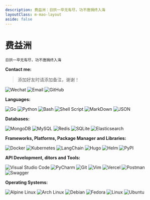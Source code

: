 ```yaml
---
description: 费益洲：日拱一卒无有尽，功不唐捐终入海
layoutClass: m-mao-layout
aside: false
---
```


<style>
.m-mao-layout img {
  display: inline-block;
  margin-right: 6px;
}
</style>

# 费益洲

```sh:no-line-numbers
日拱一卒无有尽，功不唐捐终入海
```

**Contact me:**

> 添加好友时请添加备注，谢谢！

![Wechat](https://img.shields.io/badge/WeChat-feiyizhou7816-07C160?logo=wechat)
![Email](https://img.shields.io/badge/Email-1491877304@qq.com-EA4335?logo=Gmail)
![GitHub](https://img.shields.io/badge/GitHub-feyizhou-121011?logo=github&logoColor=white)

**Languages:**

![Go](https://img.shields.io/badge/Go-00ADD8?&logo=go&logoColor=white)
![Python](https://img.shields.io/badge/Python-3776AB?logo=python&logoColor=fff)
![Bash](https://img.shields.io/badge/Bash-4EAA25?logo=gnubash&logoColor=fff)
![Shell Script](https://img.shields.io/badge/Shell_Script-4EAA25?logo=gnu-bash&logoColor=fff)
![MarkDown](https://img.shields.io/badge/MarkDown-000000?logo=Markdown&logoColor=fff)
![JSON](https://img.shields.io/badge/JSON-000?logo=json&logoColor=fff)

**Databases:**

![MongoDB](https://img.shields.io/badge/MongoDB-4ea94b?logo=mongodb&logoColor=white)
![MySQL](https://img.shields.io/badge/MySQL-4479A1?logo=mysql&logoColor=fff)
![Redis](https://img.shields.io/badge/Redis-DD0031?logo=redis&logoColor=white)
![SQLite](https://img.shields.io/badge/SQLite-07405e?logo=sqlite&logoColor=white)
![Elasticsearch](https://img.shields.io/badge/Elasticsearch-blue?logo=elasticsearch)

**Frameworks, Platforms, Package Manager and Libraries:**

![Docker](https://img.shields.io/badge/Docker-2496ED?logo=docker&logoColor=fff)
![Kubernetes](https://img.shields.io/badge/Kubernetes-326CE5?logo=kubernetes&logoColor=fff)
![LangChain](https://img.shields.io/badge/LangChain-1c3c3c?logo=langchain&logoColor=white)
![Hugo](https://img.shields.io/badge/Hugo-FF4088?logo=hugo&logoColor=fff)
![Helm](https://img.shields.io/badge/Helm-0F1689?logo=helm&logoColor=fff)
![PyPI](https://img.shields.io/badge/PyPI-3775A9?logo=pypi&logoColor=fff)

**API Development, ditors and Tools:**

![Visual Studio Code](https://img.shields.io/badge/Visual_Studio_Code-007ACC?logo=VisualStudioCode&logoColor=fff)
![PyCharm](https://img.shields.io/badge/PyCharm-000?logo=pycharm&logoColor=fff)
![Git](https://img.shields.io/badge/Git-F05032?logo=git&logoColor=fff)
![Vim](https://img.shields.io/badge/Vim-11AB00?logo=vim&logoColor=white)
![Vercel](https://img.shields.io/badge/vercel-000000?logo=Vercel&logoColor=fff)
![Postman](https://img.shields.io/badge/Postman-FF6C37?logo=postman&logoColor=white)
![Swagger](https://img.shields.io/badge/Swagger-85EA2D?logo=insomnia&logoColor=000)

**Operating Systems:**

![Alpine Linux](https://img.shields.io/badge/Alpine_Linux-0D597F?logo=alpinelinux&logoColor=fff)
![Arch Linux](https://img.shields.io/badge/Arch_Linux-1793D1?logo=arch-linux&logoColor=fff)
![Debian](https://img.shields.io/badge/Debian-A81D33?logo=debian&logoColor=fff)
![Fedora](https://img.shields.io/badge/Fedora-51A2DA?logo=fedora&logoColor=fff)
![Linux](https://img.shields.io/badge/Linux-FCC624?logo=linux&logoColor=black)
![Ubuntu](https://img.shields.io/badge/Ubuntu-E95420?logo=ubuntu&logoColor=white)
